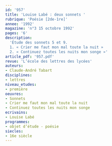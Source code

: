 ```yaml
---
id: '957'
title: 'Louise Labé : deux sonnets '
rubrique: 'Poésie [2de-1re]'
annee: '1992'
magazine: 'n°3 15 octobre 1992'
pages: '6'
description: 
  'Étude des sonnets 5 et 9.
  1. « Crier me faut mon mal toute la nuit »
  2. « Continuez toutes les nuits mon songe »'
article_pdf: '957.pdf'
revue: 'L’école des lettres des lycées'
auteurs:
- Claude-André Tabart
disciplines:
- lettres
niveau_etudes:
- première
oeuvres:
- Sonnets
- Crier me faut mon mal toute la nuit
- Continuez toutes les nuits mon songe
ecrivains:
- Louise Labé
programmes:
- objet d’étude - poésie
siecles:
- 16e siècle
---
```

